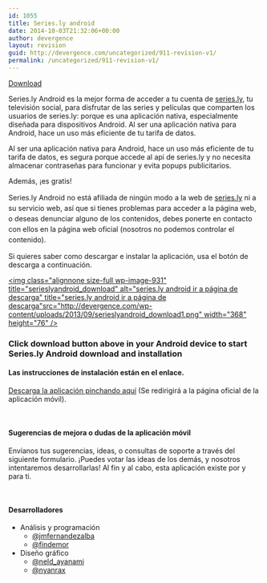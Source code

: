 ```yaml
---
id: 1055
title: Series.ly android
date: 2014-10-03T21:32:06+00:00
author: devergence
layout: revision
guid: http://devergence.com/uncategorized/911-revision-v1/
permalink: /uncategorized/911-revision-v1/
---
```

<div class="postlinks">
  <a class="downloadgoogle" href="http://series-ly-android.es/#download" target="_blank" rel="nofollow">Download</a>
</div>

Series.ly Android es la mejor forma de acceder a tu cuenta de <a title="SERIES LY, tu television social" href="http://series.ly/" rel="nofollow">series.ly</a>, tu televisión social, para disfrutar de las series y películas que comparten los usuarios de series.ly: porque es una aplicación nativa, especialmente diseñada para dispositivos Android. Al ser una aplicación nativa para Android, hace un uso más eficiente de tu tarifa de datos.

Al ser una aplicación nativa para Android, hace un uso más eficiente de tu tarifa de datos, es segura porque accede al api de series.ly y no necesita almacenar contraseñas para funcionar y evita popups publicitarios.

Además, ¡es gratis!

<div class="more">
</div>

<!--more-->

<span style="line-height: 1.5em;">Series.ly Android no está afiliada de ningún modo a la web de </span><a style="line-height: 1.5em;" title="SERIES LY, tu television social" href="http://series.ly/" rel="nofollow">series.ly</a> <span style="line-height: 1.5em;">ni a su servicio web, así que si tienes problemas para acceder a la página web, o deseas denunciar alguno de los contenidos, debes ponerte en contacto con ellos en la página web oficial (nosotros no podemos controlar el contenido). </span>

Si quieres saber como descargar e instalar la aplicación, usa el botón de descarga a continuación.

[<img class="alignnone size-full wp-image-931" title="serieslyandroid_download" alt="series.ly android ir a página de descarga" title="series.ly android ir a página de descarga"src="http://devergence.com/wp-content/uploads/2013/09/serieslyandroid_download1.png" width="368" height="76" />](http://series-ly-android.es/#download)

<div>
  <h3>
    Click download button above in your Android device to start Series.ly Android download and installation
  </h3>
</div>

#### Las instrucciones de instalación están en el enlace.

<a href="http://series-ly-android.es/#download" target="_blank">Descarga la aplicación pinchando aquí</a> (Se redirigirá a la página oficial de la aplicación móvil).

<h4 style="margin-top: 50px;">
  Sugerencias de mejora o dudas de la aplicación móvil
</h4>

Envíanos tus sugerencias, ideas, o consultas de soporte a través del siguiente formulario. ¡Puedes votar las ideas de los demás, y nosotros intentaremos desarrollarlas! Al fin y al cabo, esta aplicación existe por y para ti.

<!-- UserVoice JavaScript SDK (only needed once on a page) -->

  


<div class="well">
  <p>
    <!-- The Classic Widget will be embeded wherever this div is placed -->
  </p>
  
  <div data-uv-inline="classic_widget" data-uv-mode="full" data-uv-primary-color="#141414" data-uv-link-color="#007dbf" data-uv-default-mode="feedback" data-uv-forum-id="266532" data-uv-width="100%" data-uv-height="300px">
  </div>
</div>

<h4 style="margin-top: 50px;">
  Desarrolladores
</h4>

  * Análisis y programación 
      * <a title="jmfernandezalba" href="http://twitter.com/jmfernandezalba" rel="nofollow">@jmfernandezalba</a>
      * <a title="findemor" href="http://twitter.com/findemor" rel="nofollow">@findemor</a>
  * Diseño gráfico 
      * <a title="neld_ayanami" href="http://twitter.com/neld_ayanami" rel="nofollow">@neld_ayanami</a>
      * <a title="nyanrax" href="http://twitter.com/nyanrax" rel="nofollow">@nyanrax</a>